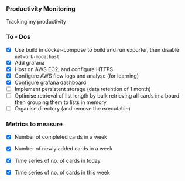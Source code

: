 ### Productivity Monitoring
Tracking my productivity

### To - Dos
- [x] Use build in docker-compose to build and run exporter, then disable `network-mode:host`
- [x] Add grafana
- [x] Host on AWS EC2, and configure HTTPS
- [x] Configure AWS flow logs and analyse (for learning)
- [x] Configure grafana dashboard
- [ ] Implement persistent storage (data retention of 1 month)
- [ ] Optimise retrieval of list length by bulk retrieving all cards in a board then grouping them to lists in memory  
- [ ] Organise directory (and remove the executable)

### Metrics to measure
- [x] Number of completed cards in a week 
- [x] Number of newly added cards in a week
- [x] Time series of no. of cards in today
- [x] Time series of no. of cards in this week 


